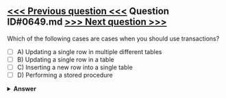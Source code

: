 [<<< Previous question <<<](0648.md)   Question ID#0649.md   [>>> Next question >>>](0650.md)
---

Which of the following cases are cases when you should use transactions?




- [ ] A) Updating a single row in multiple different tables
- [ ] B) Updating a single row in a table
- [ ] C) Inserting a new row into a single table
- [ ] D) Performing a stored procedure

<details><summary><b>Answer</b></summary>
<p>
  Answer: <strong>A</strong>
</p>
</details>
